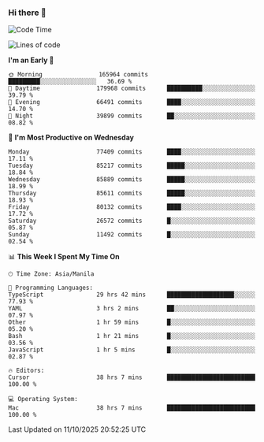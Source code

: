 ### Hi there 👋

<!--START_SECTION:waka-->
![Code Time](http://img.shields.io/badge/Code%20Time-6%2C380%20hrs%2058%20mins-blue)

![Lines of code](https://img.shields.io/badge/From%20Hello%20World%20I%27ve%20Written-148.9%20million%20lines%20of%20code-blue)

**I'm an Early 🐤** 

```text
🌞 Morning                165964 commits      █████████░░░░░░░░░░░░░░░░   36.69 % 
🌆 Daytime                179968 commits      ██████████░░░░░░░░░░░░░░░   39.79 % 
🌃 Evening                66491 commits       ████░░░░░░░░░░░░░░░░░░░░░   14.70 % 
🌙 Night                  39899 commits       ██░░░░░░░░░░░░░░░░░░░░░░░   08.82 % 
```
📅 **I'm Most Productive on Wednesday** 

```text
Monday                   77409 commits       ████░░░░░░░░░░░░░░░░░░░░░   17.11 % 
Tuesday                  85217 commits       █████░░░░░░░░░░░░░░░░░░░░   18.84 % 
Wednesday                85889 commits       █████░░░░░░░░░░░░░░░░░░░░   18.99 % 
Thursday                 85611 commits       █████░░░░░░░░░░░░░░░░░░░░   18.93 % 
Friday                   80132 commits       ████░░░░░░░░░░░░░░░░░░░░░   17.72 % 
Saturday                 26572 commits       █░░░░░░░░░░░░░░░░░░░░░░░░   05.87 % 
Sunday                   11492 commits       █░░░░░░░░░░░░░░░░░░░░░░░░   02.54 % 
```


📊 **This Week I Spent My Time On** 

```text
🕑︎ Time Zone: Asia/Manila

💬 Programming Languages: 
TypeScript               29 hrs 42 mins      ███████████████████░░░░░░   77.93 % 
YAML                     3 hrs 2 mins        ██░░░░░░░░░░░░░░░░░░░░░░░   07.97 % 
Other                    1 hr 59 mins        █░░░░░░░░░░░░░░░░░░░░░░░░   05.20 % 
Bash                     1 hr 21 mins        █░░░░░░░░░░░░░░░░░░░░░░░░   03.56 % 
JavaScript               1 hr 5 mins         █░░░░░░░░░░░░░░░░░░░░░░░░   02.87 % 

🔥 Editors: 
Cursor                   38 hrs 7 mins       █████████████████████████   100.00 % 

💻 Operating System: 
Mac                      38 hrs 7 mins       █████████████████████████   100.00 % 
```


 Last Updated on 11/10/2025 20:52:25 UTC
<!--END_SECTION:waka-->


<!--
**rad182/rad182** is a ✨ _special_ ✨ repository because its `README.md` (this file) appears on your GitHub profile.

Here are some ideas to get you started:

- 🔭 I’m currently working on ...
- 🌱 I’m currently learning ...
- 👯 I’m looking to collaborate on ...
- 🤔 I’m looking for help with ...
- 💬 Ask me about ...
- 📫 How to reach me: ...
- 😄 Pronouns: ...
- ⚡ Fun fact: ...
-->
